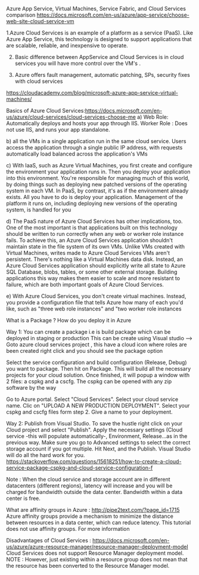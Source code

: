 Azure App Service, Virtual Machines, Service Fabric, and Cloud Services comparison
https://docs.microsoft.com/en-us/azure/app-service/choose-web-site-cloud-service-vm

1.Azure Cloud Services is an example of a platform as a service (PaaS). Like Azure App Service, this technology is designed to support applications that are scalable, reliable, and inexpensive to operate.

2. Basic difference between AppService and Cloud Services is in cloud services you will have more control over the VM's .

3. Azure offers fault management, automatic patching, SPs, security fixes with cloud services

https://cloudacademy.com/blog/microsoft-azure-app-service-virtual-machines/

Basics of Azure Cloud Services:https://docs.microsoft.com/en-us/azure/cloud-services/cloud-services-choose-me
a) Web Role: Automatically deploys and hosts your app through IIS.
   Worker Role : Does not use IIS, and runs your app standalone.
   
b) all the VMs in a single application run in the same cloud service. Users access the application through a single public IP address, with requests automatically load balanced across the application's VMs
   
c) With IaaS, such as Azure Virtual Machines, you first create and configure the environment your application runs in. Then you deploy your application into this environment. You're responsible for managing much of this world, by doing things such as deploying new patched versions of the operating system in each VM. In PaaS, by contrast, it's as if the environment already exists. All you have to do is deploy your application. Management of the platform it runs on, including deploying new versions of the operating system, is handled for you
   
d) The PaaS nature of Azure Cloud Services has other implications, too. One of the most important is that applications built on this technology should be written to run correctly when any web or worker role instance fails. To achieve this, an Azure Cloud Services application shouldn't maintain state in the file system of its own VMs. Unlike VMs created with Virtual Machines, writes made to Azure Cloud Services VMs aren't persistent. There's nothing like a Virtual Machines data disk. Instead, an Azure Cloud Services application should explicitly write all state to Azure SQL Database, blobs, tables, or some other external storage. Building applications this way makes them easier to scale and more resistant to failure, which are both important goals of Azure Cloud Services.
   
e) With Azure Cloud Services, you don't create virtual machines. Instead, you provide a configuration file that tells Azure how many of each you'd like, such as "three web role instances" and "two worker role instances

What is a Package ? How do you deploy it in Azure

Way 1:
You can create a package i.e is build package which can be deployed in staging or production 
This can be create using Visual studio --> Goto azure cloud services project , this have a cloud icon where roles are been created
right click and you should see the package option

Select the service configuration and build configuration (Release, Debug) you want to package. Then hit on Package. This will build all the necessary projects for your cloud solution. Once finished, it will popup a window with 2 files: a cspkg and a cscfg. The cspkg can be opened with any zip software by the way

Go to Azure portal. Select "Cloud Services". Select your cloud service name. Clic on "UPLOAD A NEW PRODUCTION DEPLOYMENT". Select your cspkg and cscfg files form step 2. Give a name to your deployment.

Way 2:
Publish from Visual Studio. To save the hustle right click on your Cloud project and select "Publish". Apply the necessary settings (Cloud service -this will populate automatically-, Environment, Release...as in the previous way. Make sure you go to Advanced settings to select the correct storage account if you got multiple. Hit Next, and the Publish. Visual Studio will do all the hard work for you.
https://stackoverflow.com/questions/15618251/how-to-create-a-cloud-service-package-cspkg-and-cloud-service-configuration-f

Note : When the cloud service and storage account are in different datacenters (different regions), latency will increase and you will be charged for bandwidth outside the data center. Bandwidth within a data center is free.

What are affinity groups in Azure : http://pipe2text.com/?page_id=1715
Azure affinity groups provide a mechanism to minimize the distance between resources in a data center, which can reduce latency. This tutorial does not use affinity groups. For more information

Disadvantages of Cloud Services : https://docs.microsoft.com/en-us/azure/azure-resource-manager/resource-manager-deployment-model
Cloud Services does not support Resource Manager deployment model.
NOTE : However, just existing within a resource group does not mean that the resource has been converted to the Resource Manager model.